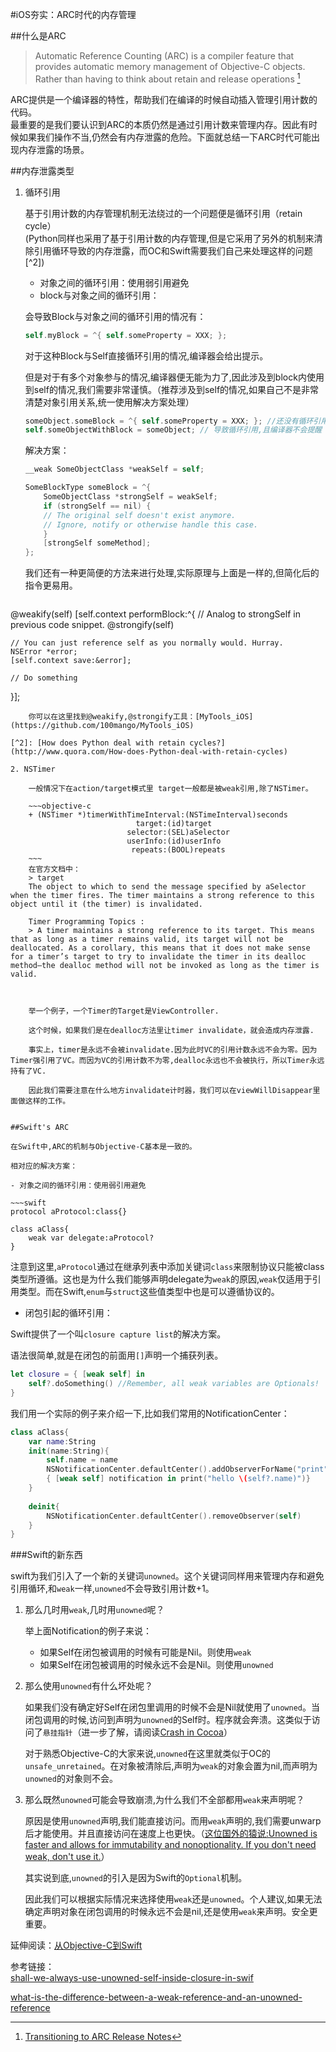 #iOS夯实：ARC时代的内存管理




##什么是ARC
> Automatic Reference Counting (ARC) is a compiler feature that provides automatic memory management of Objective-C objects. Rather than having to think about retain and release operations [^1]

[^1]: [Transitioning to ARC Release Notes](https://developer.apple.com/library/mac/releasenotes/ObjectiveC/RN-TransitioningToARC/Introduction/Introduction.html)
  
ARC提供是一个编译器的特性，帮助我们在编译的时候自动插入管理引用计数的代码。  
最重要的是我们要认识到ARC的本质仍然是通过引用计数来管理内存。因此有时候如果我们操作不当,仍然会有内存泄露的危险。下面就总结一下ARC时代可能出现内存泄露的场景。


##内存泄露类型

1. 循环引用

	基于引用计数的内存管理机制无法绕过的一个问题便是循环引用（retain cycle）  
	(Python同样也采用了基于引用计数的内存管理,但是它采用了另外的机制来清除引用循环导致的内存泄露，而OC和Swift需要我们自己来处理这样的问题[^2])
	- 对象之间的循环引用：使用弱引用避免
	- block与对象之间的循环引用：

	会导致Block与对象之间的循环引用的情况有：
	
	~~~objective-c
	self.myBlock = ^{ self.someProperty = XXX; };  
	~~~
	
	对于这种Block与Self直接循环引用的情况,编译器会给出提示。
	
	但是对于有多个对象参与的情况,编译器便无能为力了,因此涉及到block内使用到self的情况,我们需要非常谨慎。（推荐涉及到self的情况,如果自己不是非常清楚对象引用关系,统一使用解决方案处理）
	
	~~~objective-c
	someObject.someBlock = ^{ self.someProperty = XXX; }; //还没有循环引用 
	self.someObjectWithBlock = someObject; // 导致循环引用,且编译器不会提醒
	~~~
	
	解决方案：
	
	~~~objective-c
	__weak SomeObjectClass *weakSelf = self;

	SomeBlockType someBlock = ^{
		SomeObjectClass *strongSelf = weakSelf;
    	if (strongSelf == nil) {
        // The original self doesn't exist anymore.
        // Ignore, notify or otherwise handle this case.
    	}
    	[strongSelf someMethod];
	};
	~~~
	
	我们还有一种更简便的方法来进行处理,实际原理与上面是一样的,但简化后的指令更易用。
	
	~~~objective-c
@weakify(self)
[self.context performBlock:^{
    // Analog to strongSelf in previous code snippet.
    @strongify(self)

    // You can just reference self as you normally would. Hurray.
    NSError *error;
    [self.context save:&error];

    // Do something
}];
~~~
	你可以在这里找到@weakify,@strongify工具：[MyTools_iOS](https://github.com/100mango/MyTools_iOS)
	
[^2]: [How does Python deal with retain cycles?](http://www.quora.com/How-does-Python-deal-with-retain-cycles)

2. NSTimer

	一般情况下在action/target模式里 target一般都是被weak引用,除了NSTimer。
	
	~~~objective-c
	+ (NSTimer *)timerWithTimeInterval:(NSTimeInterval)seconds
                            target:(id)target
                          selector:(SEL)aSelector
                          userInfo:(id)userInfo
                           repeats:(BOOL)repeats
	~~~
	在官方文档中：
	> target	
	The object to which to send the message specified by aSelector when the timer fires. The timer maintains a strong reference to this object until it (the timer) is invalidated.
	
	Timer Programming Topics :
	> A timer maintains a strong reference to its target. This means that as long as a timer remains valid, its target will not be deallocated. As a corollary, this means that it does not make sense for a timer’s target to try to invalidate the timer in its dealloc method—the dealloc method will not be invoked as long as the timer is valid.


	
	举一个例子，一个Timer的Target是ViewController.
	
	这个时候，如果我们是在dealloc方法里让timer invalidate，就会造成内存泄露.
	
	事实上，timer是永远不会被invalidate.因为此时VC的引用计数永远不会为零。因为Timer强引用了VC。而因为VC的引用计数不为零,dealloc永远也不会被执行，所以Timer永远持有了VC.
	
	因此我们需要注意在什么地方invalidate计时器，我们可以在viewWillDisappear里面做这样的工作。
	

##Swift's ARC

在Swift中,ARC的机制与Objective-C基本是一致的。

相对应的解决方案：

- 对象之间的循环引用：使用弱引用避免

~~~swift
protocol aProtocol:class{}

class aClass{
    weak var delegate:aProtocol?
}
~~~

注意到这里,`aProtocol`通过在继承列表中添加关键词`class`来限制协议只能被class类型所遵循。这也是为什么我们能够声明delegate为`weak`的原因,`weak`仅适用于引用类型。而在Swift,`enum`与`struct`这些值类型中也是可以遵循协议的。


- 闭包引起的循环引用：

Swift提供了一个叫`closure capture list`的解决方案。

语法很简单,就是在闭包的前面用`[]`声明一个捕获列表。

~~~swift
let closure = { [weak self] in 
    self?.doSomething() //Remember, all weak variables are Optionals!
}
~~~

我们用一个实际的例子来介绍一下,比如我们常用的NotificationCenter：

~~~swift
class aClass{
    var name:String
    init(name:String){
        self.name = name
        NSNotificationCenter.defaultCenter().addObserverForName("print", object: self, queue: nil)
        { [weak self] notification in print("hello \(self?.name)")}
    }
    
    deinit{
        NSNotificationCenter.defaultCenter().removeObserver(self)
    }
}
~~~

###Swift的新东西

swift为我们引入了一个新的关键词`unowned`。这个关键词同样用来管理内存和避免引用循环,和`weak`一样,`unowned`不会导致引用计数+1。

1. 那么几时用`weak`,几时用`unowned`呢？

	举上面Notification的例子来说：
	
	- 如果Self在闭包被调用的时候有可能是Nil。则使用`weak`
	- 如果Self在闭包被调用的时候永远不会是Nil。则使用`unowned`

	

2. 那么使用`unowned`有什么坏处呢？

	如果我们没有确定好Self在闭包里调用的时候不会是Nil就使用了`unowned`。当闭包调用的时候,访问到声明为`unowned`的Self时。程序就会奔溃。这类似于访问了`悬挂指针`（进一步了解，请阅读[Crash in Cocoa](https://github.com/100mango/zen/blob/master/iOS%E5%A4%AF%E5%AE%9E%EF%BC%9ACrash%20in%20Cocoa/Crash%20in%20Cocoa.md)）
	
	对于熟悉Objective-C的大家来说,`unowned`在这里就类似于OC的`unsafe_unretained`。在对象被清除后,声明为`weak`的对象会置为nil,而声明为`unowned`的对象则不会。

3. 那么既然`unowned`可能会导致崩溃,为什么我们不全部都用`weak`来声明呢？

	原因是使用`unowned`声明,我们能直接访问。而用`weak`声明的,我们需要unwarp后才能使用。并且直接访问在速度上也更快。（[这位国外的猿说:Unowned is faster and allows for immutability and nonoptionality. If you don't need weak, don't use it.](https://twitter.com/jckarter/status/667364165057515521)）
	
	其实说到底,`unowned`的引入是因为Swift的`Optional`机制。
	
	因此我们可以根据实际情况来选择使用`weak`还是`unowned`。个人建议,如果无法确定声明对象在闭包调用的时候永远不会是nil,还是使用`weak`来声明。安全更重要。



延伸阅读：[从Objective-C到Swift](https://github.com/100mango/zen/blob/master/Swift%E5%AD%A6%E4%B9%A0%EF%BC%9A%E4%BB%8EObjective-C%E5%88%B0Swift/Swift%E5%AD%A6%E4%B9%A0%EF%BC%9A%E4%BB%8EObjective-C%E5%88%B0Swift.md)

参考链接：  
[shall-we-always-use-unowned-self-inside-closure-in-swif](http://stackoverflow.com/questions/24320347/shall-we-always-use-unowned-self-inside-closure-in-swift)

[what-is-the-difference-between-a-weak-reference-and-an-unowned-reference](http://stackoverflow.com/questions/24011575/what-is-the-difference-between-a-weak-reference-and-an-unowned-reference)


